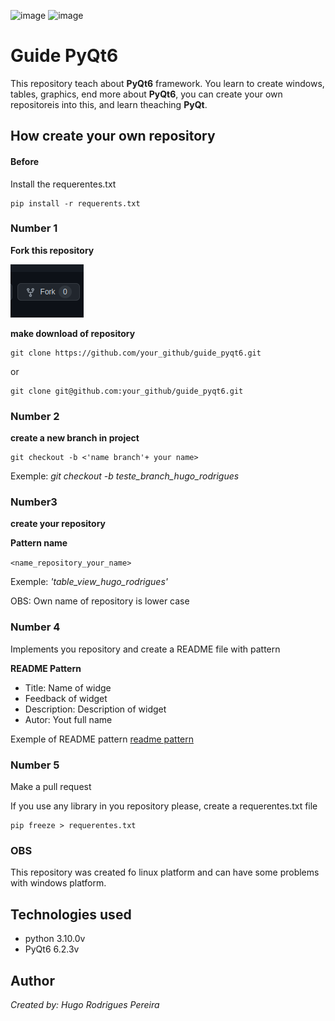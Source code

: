 ![image](https://img.shields.io/github/repo-size/HugoRodrigues01/guide_pyqt6?style=for-the-badge "size")
![image](https://img.shields.io/github/license/HugoRodrigues01/guide_pyqt6?style=for-the-badge "license")

# Guide PyQt6

This repository teach about __PyQt6__ framework. You learn to create windows, tables, graphics, end more about __PyQt6__, you can create your own repositoreis into this, and learn theaching __PyQt__.

## How create your own repository

#### Before

Install the requerentes.txt

	pip install -r requerents.txt

### Number 1

__Fork this repository__

![image](./images/img_fork.png "Fork image")

__make download of repository__

    git clone https://github.com/your_github/guide_pyqt6.git

or

    git clone git@github.com:your_github/guide_pyqt6.git

### Number 2

__create a new branch in project__

    git checkout -b <'name branch'+ your name>

Exemple: _git checkout -b teste_branch_hugo_rodrigues_

### Number3

__create your repository__

__Pattern name__

`<name_repository_your_name>`

Exemple: _'table_view_hugo_rodrigues'_

OBS: Own name of repository is lower case

### Number 4

Implements you repository and create a README file with pattern

__README Pattern__

- Title: Name of widge
- Feedback of widget
- Description: Description of widget
- Autor: Yout full name

Exemple of README pattern [readme pattern](./table_view/README.md)

### Number 5
Make a pull request


If you use any library in you repository please, create a requerentes.txt file

	pip freeze > requerentes.txt
	
### OBS
This repository was created fo linux platform and can have some problems with windows platform.

## Technologies used

* python 3.10.0v
* PyQt6 6.2.3v

## Author

_Created by: Hugo Rodrigues Pereira_